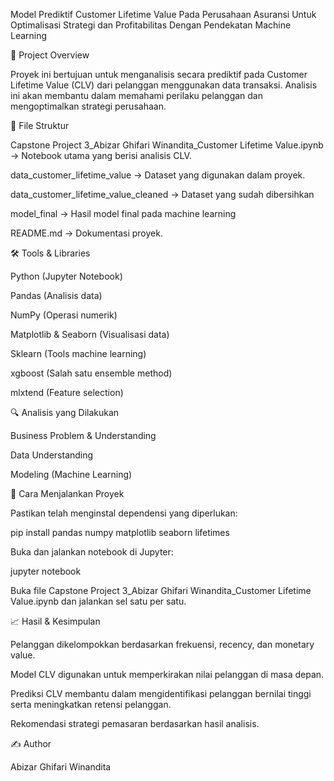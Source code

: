 Model Prediktif Customer Lifetime Value Pada Perusahaan Asuransi Untuk Optimalisasi Strategi dan Profitabilitas Dengan Pendekatan Machine Learning

📌 Project Overview

Proyek ini bertujuan untuk menganalisis secara prediktif pada Customer Lifetime Value (CLV) dari pelanggan menggunakan data transaksi. Analisis ini akan membantu dalam memahami perilaku pelanggan dan mengoptimalkan strategi perusahaan.

📂 File Struktur

Capstone Project 3_Abizar Ghifari Winandita_Customer Lifetime Value.ipynb → Notebook utama yang berisi analisis CLV.

data_customer_lifetime_value → Dataset yang digunakan dalam proyek.

data_customer_lifetime_value_cleaned → Dataset yang sudah dibersihkan

model_final → Hasil model final pada machine learning

README.md → Dokumentasi proyek.

🛠 Tools & Libraries

Python (Jupyter Notebook)

Pandas (Analisis data)

NumPy (Operasi numerik)

Matplotlib & Seaborn (Visualisasi data)

Sklearn (Tools machine learning)

xgboost (Salah satu ensemble method)

mlxtend (Feature selection)

🔍 Analisis yang Dilakukan

Business Problem & Understanding

Data Understanding

Modeling (Machine Learning)

🚀 Cara Menjalankan Proyek

Pastikan telah menginstal dependensi yang diperlukan:

pip install pandas numpy matplotlib seaborn lifetimes

Buka dan jalankan notebook di Jupyter:

jupyter notebook

Buka file Capstone Project 3_Abizar Ghifari Winandita_Customer Lifetime Value.ipynb dan jalankan sel satu per satu.

📈 Hasil & Kesimpulan

Pelanggan dikelompokkan berdasarkan frekuensi, recency, dan monetary value.

Model CLV digunakan untuk memperkirakan nilai pelanggan di masa depan.

Prediksi CLV membantu dalam mengidentifikasi pelanggan bernilai tinggi serta meningkatkan retensi pelanggan.

Rekomendasi strategi pemasaran berdasarkan hasil analisis.

✍ Author

Abizar Ghifari Winandita
